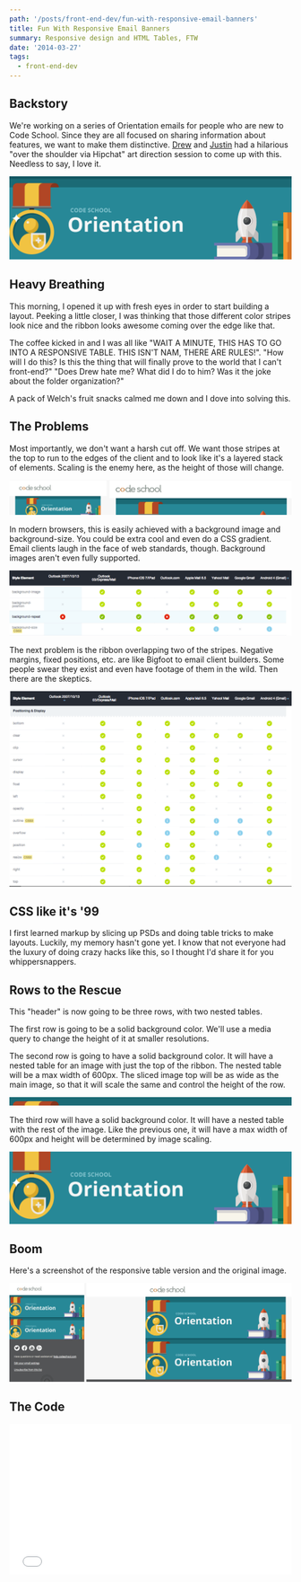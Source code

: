 ```yaml
---
path: '/posts/front-end-dev/fun-with-responsive-email-banners'
title: Fun With Responsive Email Banners
summary: Responsive design and HTML Tables, FTW
date: '2014-03-27'
tags:
  - front-end-dev
---
```


## Backstory

We're working on a series of Orientation emails for people who are new to Code School. Since they are all focused on sharing information about features, we want to make them distinctive. [Drew](http://twitter.com/drewbarontini) and [Justin](http://twitter.com/justinmezzell) had a hilarious "over the shoulder via Hipchat" art direction session to come up with this. Needless to say, I love it.

![code school orientation](./banner--orientation.png)

## Heavy Breathing

This morning, I opened it up with fresh eyes in order to start building a layout. Peeking a little closer, I was thinking that those different color stripes look nice and the ribbon looks awesome coming over the edge like that.

The coffee kicked in and I was all like "WAIT A MINUTE, THIS HAS TO GO INTO A RESPONSIVE TABLE. THIS ISN'T NAM, THERE ARE RULES!". "How will I do this? Is this the thing that will finally prove to the world that I can't front-end?" "Does Drew hate me? What did I do to him? Was it the joke about the folder organization?"

A pack of Welch's fruit snacks calmed me down and I dove into solving this.

## The Problems

Most importantly, we don't want a harsh cut off. We want those stripes at the top to run to the edges of the client and to look like it's a layered stack of elements. Scaling is the enemy here, as the height of those will change.

![screenshot of header lines](./screenshot--header.png)

In modern browsers, this is easily achieved with a background image and background-size. You could be extra cool and even do a CSS gradient. Email clients laugh in the face of web standards, though. Background images aren't even fully supported.

![screenshot of background support](./screenshot--background-support.png)

The next problem is the ribbon overlapping two of the stripes. Negative margins, fixed positions, etc. are like Bigfoot to email client builders. Some people swear they exist and even have footage of them in the wild. Then there are the skeptics.

![screenshot of position support](./screenshot--position-support.png)

## CSS like it's '99

I first learned markup by slicing up PSDs and doing table tricks to make layouts. Luckily, my memory hasn't gone yet. I know that not everyone had the luxury of doing crazy hacks like this, so I thought I'd share it for you whippersnappers.

## Rows to the Rescue

This "header" is now going to be three rows, with two nested tables.

The first row is going to be a solid background color. We'll use a media query to change the height of it at smaller resolutions.

The second row is going to have a solid background color. It will have a nested table for an image with just the top of the ribbon. The nested table will be a max width of 600px. The sliced image top will be as wide as the main image, so that it will scale the same and control the height of the row.

![sliced ribbon top](./banner--orientation-top.png)

The third row will have a solid background color. It will have a nested table with the rest of the image. Like the previous one, it will have a max width of 600px and height will be determined by image scaling.

![sliced ribbon and banner](./banner--orientation-bottom.png)

## Boom

Here's a screenshot of the responsive table version and the original image.

![screenshot of both](./screenshot--both.png)

## The Code

<div class="cp_embed_wrapper"><iframe id="cp_embed_hFzgn" src="//codepen.io/dandenney/embed/hFzgn?height=268&amp;theme-id=0&amp;slug-hash=hFzgn&amp;default-tab=result&amp;user=dandenney" scrolling="no" frameborder="0" height="268" allowtransparency="true" allowfullscreen="true" allowpaymentrequest="true" name="CodePen Embed" title="CodePen Embed 1" class="cp_embed_iframe " style="width: 100%; overflow: hidden;"></iframe></div>